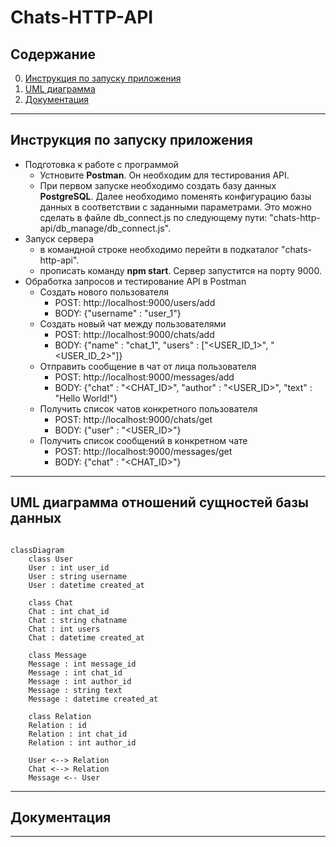 # Сhats-HTTP-API

## Содержание  
0. [Инструкция по запуску приложения](#0)
1. [UML диаграмма](#1)
2. [Документация](#2)

____  
<a name="0"></a>
## Инструкция по запуску приложения  
- Подготовка к работе с программой  
    - Устновите **Postman**. Он необходим для тестирования API.  
    - При первом запуске необходимо создать базу данных **PostgreSQL**. Далее необходимо поменять конфигурацию базы данных в соответствии с заданными параметрами. Это можно сделать в файле db_connect.js по следующему пути: "chats-http-api/db_manage/db_connect.js".  
- Запуск сервера  
    - в командной строке необходимо перейти в подкаталог "chats-http-api".  
    - прописать команду **npm start**. Сервер запустится на порту 9000.  
- Обработка запросов и тестирование API в Postman  
    - Создать нового пользователя  
        - POST: http://localhost:9000/users/add  
        - BODY: {"username" : "user_1"}  
    - Создать новый чат между пользователями  
        - POST: http://localhost:9000/chats/add  
        - BODY: {"name" : "chat_1", "users" : ["<USER_ID_1>", "<USER_ID_2>"]}  
    - Отправить сообщение в чат от лица пользователя  
        - POST: http://localhost:9000/messages/add  
        - BODY: {"chat" : "<CHAT_ID>", "author" : "<USER_ID>", "text" : "Hello World!"}  
    - Получить список чатов конкретного пользователя  
        - POST: http://localhost:9000/chats/get  
        - BODY: {"user" : "<USER_ID>"}  
    - Получить список сообщений в конкретном чате  
        - POST: http://localhost:9000/messages/get  
        - BODY: {"chat" : "<CHAT_ID>"}  
____  
<a name="1"></a>
## UML диаграмма отношений сущностей базы данных  
```mermaid

classDiagram  
    class User  
    User : int user_id  
    User : string username  
    User : datetime created_at  
    
    class Chat  
    Chat : int chat_id  
    Chat : string chatname  
    Chat : int users  
    Chat : datetime created_at 
    
    class Message  
    Message : int message_id  
    Message : int chat_id  
    Message : int author_id  
    Message : string text  
    Message : datetime created_at
    
    class Relation  
    Relation : id
    Relation : int chat_id  
    Relation : int author_id
    
    User <--> Relation  
    Chat <--> Relation 
    Message <-- User

```
____
<a name="2"></a>
## Документация
____  
